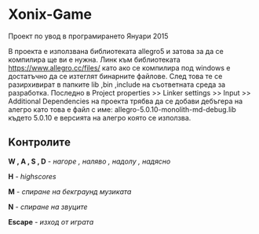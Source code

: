 # Xonix-Game
Проект по увод в програмирането Януари 2015

В проекта е използвана библиотеката allegro5 и затова за да се компилира
ще ви е нужна.
Линк към библиотеката https://www.allegro.cc/files/
като ако се компилира под windows  е достатъчно да се изтеглят бинарните файлове.
След това те се разирхивират в папките lib ,bin ,include  на съответната среда за разработка.
Последно в Project properties >> Linker settings >> Input >> Additional Dependencies на проекта трябва да се добави дебъгера 
на алегро като това е файл с име:
allegro-5.0.10-monolith-md-debug.lib където 5.0.10 е версията на алегро която се използва.


## Kонтролитe
**W , A , S , D** - _нагоре , наляво , надолу , надясно_


**H** - _highscores_


**M** - _спиране на бекграунд музиката_


**N** - _спиране на звуците_


**Escape** - _изход от играта_
